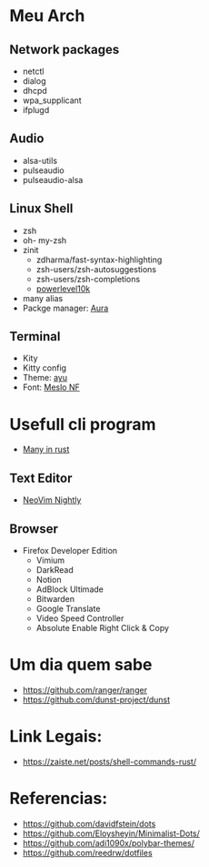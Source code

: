 # Meu Arch
## Network packages
  - netctl
  - dialog
  - dhcpd
  - wpa_supplicant
  - ifplugd
## Audio
  - alsa-utils
  - pulseaudio
  - pulseaudio-alsa
## Linux Shell
  - zsh
  - oh- my-zsh
  - zinit
    - zdharma/fast-syntax-highlighting
    - zsh-users/zsh-autosuggestions
    - zsh-users/zsh-completions
    - [powerlevel10k](https://github.com/romkatv/powerlevel10k#zinit)
  - many alias
  - Packge manager: [Aura](https://github.com/fosskers/aura)

## Terminal
  - Kity
  - Kitty config
  - Theme: [ayu](https://github.com/dexpota/kitty-themes/blob/master/themes/ayu.conf)
  - Font: [Meslo NF](https://aur.archlinux.org/packages/ttf-meslo-nerd-font-powerlevel10k/)

# Usefull cli program
  - [Many in rust](https://zaiste.net/posts/shell-commands-rust/)

## Text Editor
  - [NeoVim Nightly](https://aur.archlinux.org/packages/neovim-nightly/)

## Browser
  - Firefox Developer Edition
    - Vimium
    - DarkRead
    - Notion
    - AdBlock Ultimade
    - Bitwarden
    - Google Translate
    - Video Speed Controller
    - Absolute Enable Right Click & Copy

# Um dia quem sabe
  - https://github.com/ranger/ranger
  - https://github.com/dunst-project/dunst

# Link Legais:
  - https://zaiste.net/posts/shell-commands-rust/

# Referencias:
 - https://github.com/davidfstein/dots
 - https://github.com/Eloysheyin/Minimalist-Dots/
 - https://github.com/adi1090x/polybar-themes/
 - https://github.com/reedrw/dotfiles
